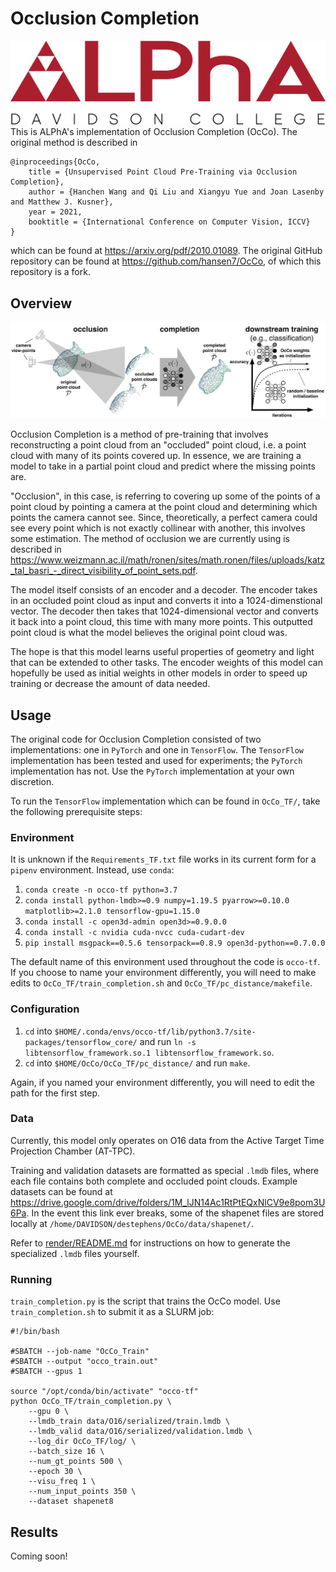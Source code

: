 # Occlusion Completion
![ALPhA Logo](assets/alpha_logo.png)
This is ALPhA's implementation of Occlusion Completion (OcCo). The original method is described in 

```
@inproceedings{OcCo,
	title = {Unsupervised Point Cloud Pre-Training via Occlusion Completion},
	author = {Hanchen Wang and Qi Liu and Xiangyu Yue and Joan Lasenby and Matthew J. Kusner},
	year = 2021,
	booktitle = {International Conference on Computer Vision, ICCV}
}
```

which can be found at https://arxiv.org/pdf/2010.01089.
The original GitHub repository can be found at https://github.com/hansen7/OcCo, of which this repository is a fork.

## Overview

![Overview Diagram](assets/overview.png)

Occlusion Completion is a method of pre-training that involves reconstructing a point cloud from an "occluded" point cloud, i.e. a point cloud with many of its points covered up. In essence, we are training a model to take in a partial point cloud and predict where the missing points are.

"Occlusion", in this case, is referring to covering up some of the points of a point cloud by pointing a camera at the point cloud and determining which points the camera cannot see. Since, theoretically, a perfect camera could see every point which is not exactly collinear with another, this involves some estimation. The method of occlusion we are currently using is described in https://www.weizmann.ac.il/math/ronen/sites/math.ronen/files/uploads/katz_tal_basri_-_direct_visibility_of_point_sets.pdf.

The model itself consists of an encoder and a decoder. The encoder takes in an occluded point cloud as input and converts it into a 1024-dimenstional vector. The decoder then takes that 1024-dimensional vector and converts it back into a point cloud, this time with many more points. This outputted point cloud is what the model believes the original point cloud was.

The hope is that this model learns useful properties of geometry and light that can be extended to other tasks. The encoder weights of this model can hopefully be used as initial weights in other models in order to speed up training or decrease the amount of data needed.

## Usage

The original code for Occlusion Completion consisted of two implementations: one in `PyTorch` and one in `TensorFlow`. The `TensorFlow` implementation has been tested and used for experiments; the `PyTorch` implementation has not. Use the `PyTorch` implementation at your own discretion.

To run the `TensorFlow` implementation which can be found in `OcCo_TF/`, take the following prerequisite steps:

### Environment
It is unknown if the `Requirements_TF.txt` file works in its current form for a `pipenv` environment. Instead, use `conda`:
1. `conda create -n occo-tf python=3.7`
2. `conda install python-lmdb>=0.9 numpy=1.19.5 pyarrow>=0.10.0 matplotlib>=2.1.0 tensorflow-gpu=1.15.0`
3. `conda install -c open3d-admin open3d>=0.9.0.0`
4. `conda install -c nvidia cuda-nvcc cuda-cudart-dev`
5. `pip install msgpack==0.5.6 tensorpack==0.8.9 open3d-python==0.7.0.0`

The default name of this environment used throughout the code is `occo-tf`. If you choose to name your environment differently, you will need to make edits to `OcCo_TF/train_completion.sh` and `OcCo_TF/pc_distance/makefile`.

### Configuration
1. `cd` into `$HOME/.conda/envs/occo-tf/lib/python3.7/site-packages/tensorflow_core/` and run `ln -s libtensorflow_framework.so.1 libtensorflow_framework.so`.
2. `cd` into `$HOME/OcCo/OcCo_TF/pc_distance/` and run `make`.

Again, if you named your environment differently, you will need to edit the path for the first step.

### Data
Currently, this model only operates on O16 data from the Active Target Time Projection Chamber (AT-TPC).

Training and validation datasets are formatted as special `.lmdb` files, where each file contains both complete and occluded point clouds. Example datasets can be found at https://drive.google.com/drive/folders/1M_lJN14Ac1RtPtEQxNlCV9e8pom3U6Pa. In the event this link ever breaks, some of the shapenet files are stored locally at `/home/DAVIDSON/destephens/OcCo/data/shapenet/`.

Refer to <a href="render/README.md">render/README.md</a> for instructions on how to generate the specialized `.lmdb` files yourself.

### Running

`train_completion.py` is the script that trains the OcCo model. Use `train_completion.sh` to submit it as a SLURM job:
```
#!/bin/bash

#SBATCH --job-name "OcCo_Train"
#SBATCH --output "occo_train.out"
#SBATCH --gpus 1

source "/opt/conda/bin/activate" "occo-tf"
python OcCo_TF/train_completion.py \
    --gpu 0 \
    --lmdb_train data/O16/serialized/train.lmdb \
    --lmdb_valid data/O16/serialized/validation.lmdb \
    --log_dir OcCo_TF/log/ \
    --batch_size 16 \
    --num_gt_points 500 \
    --epoch 30 \
    --visu_freq 1 \
    --num_input_points 350 \
    --dataset shapenet8
```

## Results

Coming soon!
